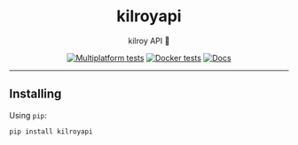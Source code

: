 <h1 align="center">kilroyapi</h1>

<div align="center">

kilroy API 🤖

[![Multiplatform tests](https://github.com/kilroybot/kilroyapi/actions/workflows/test-multiplatform.yml/badge.svg)](https://github.com/kilroybot/kilroyapi/actions/workflows/test-multiplatform.yml)
[![Docker tests](https://github.com/kilroybot/kilroyapi/actions/workflows/test-docker.yml/badge.svg)](https://github.com/kilroybot/kilroyapi/actions/workflows/test-docker.yml)
[![Docs](https://github.com/kilroybot/kilroyapi/actions/workflows/docs.yml/badge.svg)](https://github.com/kilroybot/kilroyapi/actions/workflows/docs.yml)

</div>

---

## Installing

Using `pip`:

```sh
pip install kilroyapi
```
